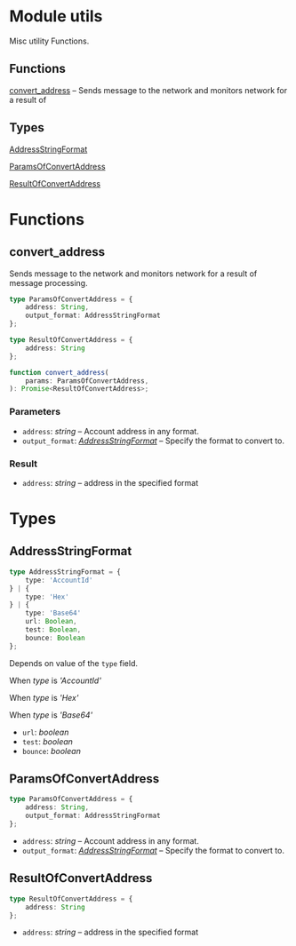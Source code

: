 # Module utils

 Misc utility Functions.
## Functions
[convert_address](#convert_address) –  Sends message to the network and monitors network for a result of

## Types
[AddressStringFormat](#AddressStringFormat)

[ParamsOfConvertAddress](#ParamsOfConvertAddress)

[ResultOfConvertAddress](#ResultOfConvertAddress)


# Functions
## convert_address

 Sends message to the network and monitors network for a result of
 message processing.

```ts
type ParamsOfConvertAddress = {
    address: String,
    output_format: AddressStringFormat
};

type ResultOfConvertAddress = {
    address: String
};

function convert_address(
    params: ParamsOfConvertAddress,
): Promise<ResultOfConvertAddress>;
```
### Parameters
- `address`: _string_ –  Account address in any format.
- `output_format`: _[AddressStringFormat](mod_utils.md#AddressStringFormat)_ –  Specify the format to convert to.
### Result

- `address`: _string_ –  address in the specified format


# Types
## AddressStringFormat

```ts
type AddressStringFormat = {
    type: 'AccountId'
} | {
    type: 'Hex'
} | {
    type: 'Base64'
    url: Boolean,
    test: Boolean,
    bounce: Boolean
};
```
Depends on value of the  `type` field.

When _type_ is _'AccountId'_


When _type_ is _'Hex'_


When _type_ is _'Base64'_


- `url`: _boolean_
- `test`: _boolean_
- `bounce`: _boolean_


## ParamsOfConvertAddress

```ts
type ParamsOfConvertAddress = {
    address: String,
    output_format: AddressStringFormat
};
```
- `address`: _string_ –  Account address in any format.
- `output_format`: _[AddressStringFormat](mod_utils.md#AddressStringFormat)_ –  Specify the format to convert to.


## ResultOfConvertAddress

```ts
type ResultOfConvertAddress = {
    address: String
};
```
- `address`: _string_ –  address in the specified format


